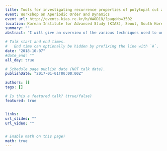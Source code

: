 ```yaml
---
title: Tools for investigating recurrence properties of polytopal cut and project schemes
event: Workshop on Aperiodic Order and Dynamics
event_url: http://events.kias.re.kr/h/WAOD18/?pageNo=3502
location: Korean Institute for Advanced Study (KIAS), Seoul, South Korea
summary: ""
abstract: "I will give an overview of the various techniques used to understand how many patches of a certain size may be found in a polytopal cut and project set (its “complexity”) and how frequently those patches recur (its “recurrence”, or “repetitivity”). In recent work with Henna Koivusalo we defined a new property for polytopal cut and project schemes, the approximately canonical condition, which allows one to replace the analysis of acceptance domains of patches with a simpler analysis via so-called cut regions. I will explain through an example why this property is essentially the minimal one necessary for this purpose by showing that the slightly weaker almost canonical condition, which is in standard usage, does not allow one to directly replace acceptance domains with cut regions. I will go into further detail on why a Diophantine condition for the scheme, in combination with minimal complexity, is necessary and sufficient for the associated cut and project sets to be linearly repetitive."

# Talk start and end times.
#   End time can optionally be hidden by prefixing the line with `#`.
date: "2018-10-07"
#date_end: ""
all_day: true

# Schedule page publish date (NOT talk date).
publishDate: "2017-01-01T00:00:00Z"

authors: []
tags: []

# Is this a featured talk? (true/false)
featured: true


links:
url_slides: ""
url_video: ""


# Enable math on this page?
math: true
---
```


